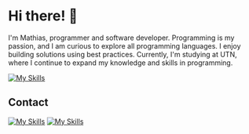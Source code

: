 # Hi there! 👋

I'm Mathias, programmer and software developer. Programming is my passion, and I am curious to explore all programming languages. I enjoy building solutions using best practices. Currently, I'm studying at UTN, where I continue to expand my knowledge and skills in programming.

[![My Skills](https://skillicons.dev/icons?i=js,typescript,java,python,cpp,c,react,vue,angular,html,css,nodejs,express,nestjs,git,github,graphql,mysql,postgres,sqlite,mongodb,vscode,vite)](https://skillicons.dev)

## Contact 

[![My Skills](https://skillicons.dev/icons?i=gmail)](mailto:mathiezelat@gmail.com)
[![My Skills](https://skillicons.dev/icons?i=linkedin)](https://linkedin.com/in/mathxlat)

